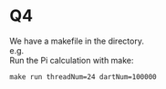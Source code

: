 # Q4
We have a makefile in the directory.<br>
e.g.<br>
Run the Pi calculation with make:
```
make run threadNum=24 dartNum=100000
```